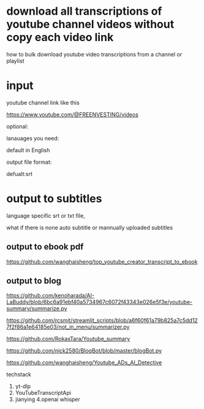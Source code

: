 #  download all transcriptions of youtube channel videos without copy each video link

 how to bulk download youtube video transcriptions from a channel or playlist


# input 

youtube channel link like this
>
https://www.youtube.com/@FREENVESTING/videos

optional:

lanauages you need:

default in English

output file format:

defualt:srt



# output to subtitles 

language specific srt or txt file,

what if there is none auto subtitle or mannually uploaded subtitles

## output to ebook pdf
https://github.com/wanghaisheng/top_youtube_creator_transcript_to_ebook


## output to blog
https://github.com/kenoharada/AI-LaBuddy/blob/6bc6a91ebf40a5734967c6072f43343e026e5f3e/youtube-summary/summarize.py

https://github.com/rcsmit/streamlit_scripts/blob/a6f60f61a79b825a7c5dd127f2f86a1e64185e03/not_in_menu/summarizer.py

https://github.com/RokasTara/Youtube_summary

https://github.com/nick2580/BlogBot/blob/master/blogBot.py

https://github.com/wanghaisheng/Youtube_ADs_AI_Detective


techstack

1. yt-dlp
2. YouTubeTranscriptApi
3. jianying
4.openai whisper




